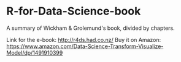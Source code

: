 # R-for-Data-Science-book
A summary of Wickham &amp; Grolemund's book, divided by chapters.

Link for the e-book: http://r4ds.had.co.nz/
Buy it on Amazon: https://www.amazon.com/Data-Science-Transform-Visualize-Model/dp/1491910399
